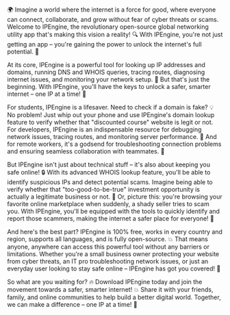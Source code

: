 🌍 Imagine a world where the internet is a force for good, where everyone can connect, collaborate, and grow without fear of cyber threats or scams. Welcome to IPEngine, the revolutionary open-source global networking utility app that's making this vision a reality! 🔍 With IPEngine, you're not just getting an app – you're gaining the power to unlock the internet's full potential. 💪

At its core, IPEngine is a powerful tool for looking up IP addresses and domains, running DNS and WHOIS queries, tracing routes, diagnosing internet issues, and monitoring your network setup. 🔧 But that's just the beginning. With IPEngine, you'll have the keys to unlock a safer, smarter internet – one IP at a time! 🚀

For students, IPEngine is a lifesaver. Need to check if a domain is fake? 💡 No problem! Just whip out your phone and use IPEngine's domain lookup feature to verify whether that "discounted course" website is legit or not. For developers, IPEngine is an indispensable resource for debugging network issues, tracing routes, and monitoring server performance. 🚀 And for remote workers, it's a godsend for troubleshooting connection problems and ensuring seamless collaboration with teammates. 💼

But IPEngine isn't just about technical stuff – it's also about keeping you safe online! 🔒 With its advanced WHOIS lookup feature, you'll be able to identify suspicious IPs and detect potential scams. Imagine being able to verify whether that "too-good-to-be-true" investment opportunity is actually a legitimate business or not. 💸 Or, picture this: you're browsing your favorite online marketplace when suddenly, a shady seller tries to scam you. With IPEngine, you'll be equipped with the tools to quickly identify and report those scammers, making the internet a safer place for everyone! 🚫

And here's the best part? IPEngine is 100% free, works in every country and region, supports all languages, and is fully open-source. 💥 That means anyone, anywhere can access this powerful tool without any barriers or limitations. Whether you're a small business owner protecting your website from cyber threats, an IT pro troubleshooting network issues, or just an everyday user looking to stay safe online – IPEngine has got you covered! 🌟

So what are you waiting for? 🔥 Download IPEngine today and join the movement towards a safer, smarter internet! 💥 Share it with your friends, family, and online communities to help build a better digital world. Together, we can make a difference – one IP at a time! 🌈